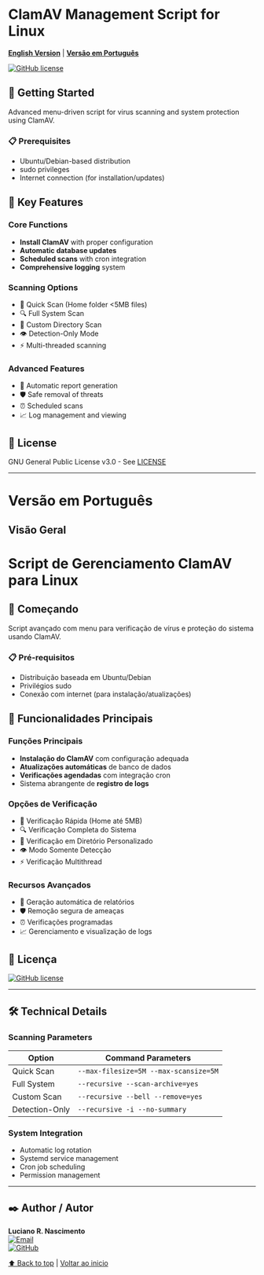 <a name="inicio"></a>
# ClamAV Management Script for Linux
<a name="english"></a>
**[English Version](#english)** | **[Versão em Português](#português)**

[![GitHub license](https://img.shields.io/badge/license-GPLv3-blue.svg)](https://github.com/rovanni/ClamAV-Management-Script-for-Linux/blob/main/LICENSE)

## 🚀 Getting Started

Advanced menu-driven script for virus scanning and system protection using ClamAV.

### 📋 Prerequisites
- Ubuntu/Debian-based distribution
- sudo privileges
- Internet connection (for installation/updates)

## 🌟 Key Features

### Core Functions
- **Install ClamAV** with proper configuration
- **Automatic database updates**
- **Scheduled scans** with cron integration
- **Comprehensive logging** system

### Scanning Options
- 🚀 Quick Scan (Home folder <5MB files)
- 🔍 Full System Scan
- 📂 Custom Directory Scan
- 👁️ Detection-Only Mode
- ⚡ Multi-threaded scanning

### Advanced Features
- 📄 Automatic report generation
- 🛡️ Safe removal of threats
- ⏰ Scheduled scans
- 📈 Log management and viewing

## 📄 License
GNU General Public License v3.0 - See [LICENSE](https://github.com/rovanni/clamav-management-script/blob/main/LICENSE)

---
<a name="português"></a>
# Versão em Português

## Visão Geral

# Script de Gerenciamento ClamAV para Linux

## 🚀 Começando

Script avançado com menu para verificação de vírus e proteção do sistema usando ClamAV.

### 📋 Pré-requisitos
- Distribuição baseada em Ubuntu/Debian
- Privilégios sudo
- Conexão com internet (para instalação/atualizações)

## 🌟 Funcionalidades Principais

### Funções Principais
- **Instalação do ClamAV** com configuração adequada
- **Atualizações automáticas** de banco de dados
- **Verificações agendadas** com integração cron
- Sistema abrangente de **registro de logs**

### Opções de Verificação
- 🚀 Verificação Rápida (Home até 5MB)
- 🔍 Verificação Completa do Sistema
- 📂 Verificação em Diretório Personalizado
- 👁️ Modo Somente Detecção
- ⚡ Verificação Multithread

### Recursos Avançados
- 📄 Geração automática de relatórios
- 🛡️ Remoção segura de ameaças
- ⏰ Verificações programadas
- 📈 Gerenciamento e visualização de logs

## 📄 Licença
[![GitHub license](https://img.shields.io/badge/license-GPLv3-blue.svg)](https://github.com/rovanni/ClamAV-Management-Script-for-Linux/blob/main/LICENSE)

---

## 🛠️ Technical Details

### Scanning Parameters
| Option          | Command Parameters                          |
|-----------------|---------------------------------------------|
| Quick Scan      | `--max-filesize=5M --max-scansize=5M`       |
| Full System     | `--recursive --scan-archive=yes`            |
| Custom Scan     | `--recursive --bell --remove=yes`           |
| Detection-Only  | `--recursive -i --no-summary`               |

### System Integration
- Automatic log rotation
- Systemd service management
- Cron job scheduling
- Permission management

---

## ✒️ Author / Autor
**Luciano R. Nascimento**  
[![Email](https://img.shields.io/badge/Email-rovanni%40gmail.com-blue?logo=gmail)](mailto:rovanni@gmail.com)  
[![GitHub](https://img.shields.io/badge/GitHub-rovanni-blue?logo=github)](https://github.com/rovanni)

[⬆️ Back to top](#inicio) | [Voltar ao inicio](#inicio)
